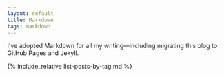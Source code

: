 ```yaml
---
layout: default
title: Markdown
tags: markdown
---
```


I've adopted Markdown for all my writing&mdash;including migrating this blog to GitHub Pages and Jekyll.

{% include_relative list-posts-by-tag.md %}
